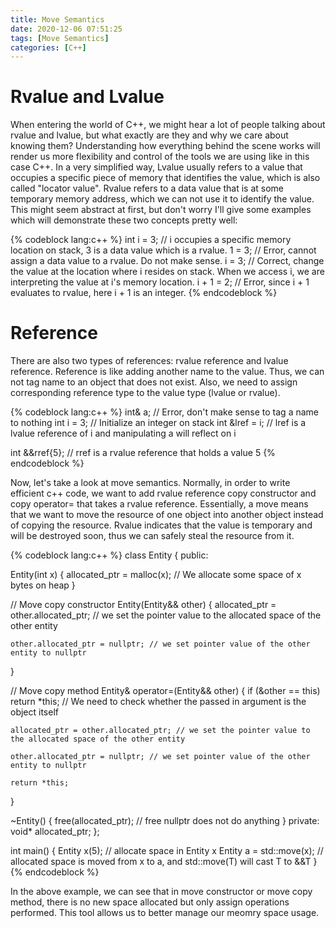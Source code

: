 ```yaml
---
title: Move Semantics
date: 2020-12-06 07:51:25
tags: [Move Semantics]
categories: [C++]
---
```


# Rvalue and Lvalue

When entering the world of C++, we might hear a lot of people talking about rvalue and lvalue, but what exactly are they and why we care about knowing them? Understanding how everything behind the scene works will render us more flexibility and control of the tools we are using like in this case C++. In a very simplified way, Lvalue usually refers to a value that occupies a specific piece of memory that identifies the value, which is also called "locator value". Rvalue refers to a data value that is at some temporary memory address, which we can not use it to identify the value. This might seem abstract at first, but don't worry I'll give some examples which will demonstrate these two concepts pretty well:

{% codeblock lang:c++ %}
  int i = 3; // i occupies a specific memory location on stack, 3 is a data value which is a rvalue.
  1 = 3; // Error, cannot assign a data value to a rvalue. Do not make sense.
  i = 3; // Correct, change the value at the location where i resides on stack. When we access i, we are interpreting the value at i's memory location.
  i + 1 = 2; // Error, since i + 1 evaluates to rvalue, here i + 1 is an integer.
{% endcodeblock %}

# Reference

There are also two types of references: rvalue reference and lvalue reference. Reference is like adding another name to the value. Thus, we can not tag name to an object that does not exist. Also, we need to assign corresponding reference type to the value type (lvalue or rvalue).

{% codeblock lang:c++ %}
  int& a; // Error, don't make sense to tag a name to nothing
  int i = 3; // Initialize an integer on stack
  int &lref = i; // lref is a lvalue reference of i and manipulating a will reflect on i

  int &&rref{5}; // rref is a rvalue reference that holds a value 5
{% endcodeblock %}

Now, let's take a look at move semantics. Normally, in order to write efficient c++ code, we want to add rvalue reference copy constructor and copy operator= that takes a rvalue reference. Essentially, a move means that we want to move the resource of one object into another object instead of copying the resource. Rvalue indicates that the value is temporary and will be destroyed soon, thus we can safely steal the resource from it.

{% codeblock lang:c++ %}
class Entity
{
public:

  Entity(int x)
  {
    allocated_ptr = malloc(x); // We allocate some space of x bytes on heap
  }

  // Move copy constructor
  Entity(Entity&& other)
  {
    allocated_ptr = other.allocated_ptr; // we set the pointer value to the allocated space of the other entity

    other.allocated_ptr = nullptr; // we set pointer value of the other entity to nullptr
  }

  // Move copy method
  Entity& operator=(Entity&& other)
  {
    if (&other == this) return *this; // We need to check whether the passed in argument is the object itself

    allocated_ptr = other.allocated_ptr; // we set the pointer value to the allocated space of the other entity

    other.allocated_ptr = nullptr; // we set pointer value of the other entity to nullptr

    return *this;
  }

  ~Entity() {
    free(allocated_ptr); // free nullptr does not do anything
  }
private:
  void* allocated_ptr;
};

int main() {
  Entity x(5); // allocate space in Entity x
  Entity a = std::move(x); // allocated space is moved from x to a, and std::move(T) will cast T to &&T
}
{% endcodeblock %}

In the above example, we can see that in move constructor or move copy method, there is no new space allocated but only assign operations performed. This tool allows us to better manage our meomry space usage.
